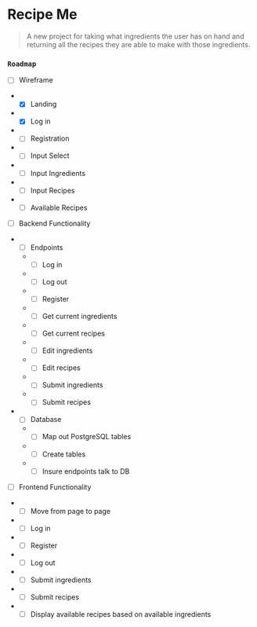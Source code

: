 # Recipe Me

> A new project for taking what ingredients the user has on hand and returning all the recipes they are able to make with those ingredients.

### `Roadmap`
* [ ] Wireframe
* * [X] Landing
* * [X] Log in
* * [ ] Registration
* * [ ] Input Select
* * [ ] Input Ingredients
* * [ ] Input Recipes
* * [ ] Available Recipes

* [ ] Backend Functionality
* * [ ] Endpoints
  * * [ ] Log in
  * * [ ] Log out
  * * [ ] Register
  * * [ ] Get current ingredients
  * * [ ] Get current recipes
  * * [ ] Edit ingredients
  * * [ ] Edit recipes
  * * [ ] Submit ingredients
  * * [ ] Submit recipes
* * [ ] Database
  * * [ ] Map out PostgreSQL tables
  * * [ ] Create tables
  * * [ ] Insure endpoints talk to DB

* [ ] Frontend Functionality
* * [ ] Move from page to page
* * [ ] Log in
* * [ ] Register
* * [ ] Log out
* * [ ] Submit ingredients
* * [ ] Submit recipes
* * [ ] Display available recipes based on available ingredients

